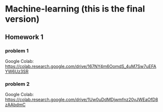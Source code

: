 # Machine-learning (this is the final version)
## Homework 1
### problem 1
Google Colab: https://colab.research.google.com/drive/167NY4m6OomdS_4uM7Sw7uEFAYW6Uz3SR
### problem 2
Google Colab: https://colab.research.google.com/drive/1Uw0uDdMDjwmfnz20vJWEaOfD8zAAbdmC

